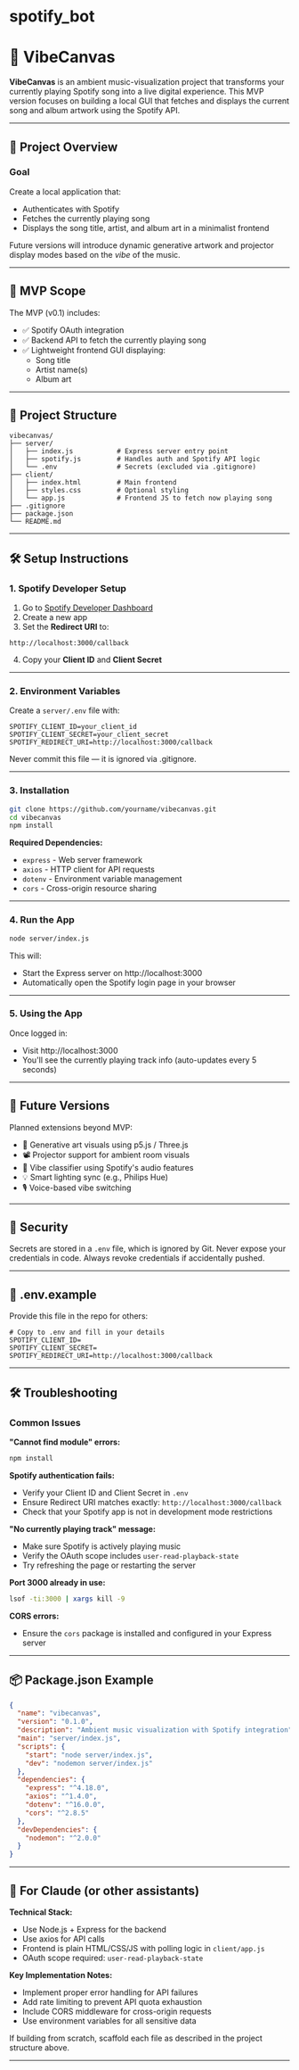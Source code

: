 # spotify_bot

# 🎨 VibeCanvas

**VibeCanvas** is an ambient music-visualization project that transforms your currently playing Spotify song into a live digital experience. This MVP version focuses on building a local GUI that fetches and displays the current song and album artwork using the Spotify API.

---

## 🧠 Project Overview

### Goal

Create a local application that:
- Authenticates with Spotify
- Fetches the currently playing song
- Displays the song title, artist, and album art in a minimalist frontend

Future versions will introduce dynamic generative artwork and projector display modes based on the *vibe* of the music.

---

## 🧩 MVP Scope

The MVP (v0.1) includes:
- ✅ Spotify OAuth integration
- ✅ Backend API to fetch the currently playing song
- ✅ Lightweight frontend GUI displaying:
  - Song title
  - Artist name(s)
  - Album art

---

## 📁 Project Structure

```
vibecanvas/
├── server/
│   ├── index.js           # Express server entry point
│   ├── spotify.js         # Handles auth and Spotify API logic
│   └── .env               # Secrets (excluded via .gitignore)
├── client/
│   ├── index.html         # Main frontend
│   ├── styles.css         # Optional styling
│   └── app.js             # Frontend JS to fetch now playing song
├── .gitignore
├── package.json
└── README.md
```

---

## 🛠️ Setup Instructions

### 1. Spotify Developer Setup

1. Go to [Spotify Developer Dashboard](https://developer.spotify.com/dashboard)
2. Create a new app
3. Set the **Redirect URI** to:

```
http://localhost:3000/callback
```

4. Copy your **Client ID** and **Client Secret**

---

### 2. Environment Variables

Create a `server/.env` file with:

```env
SPOTIFY_CLIENT_ID=your_client_id
SPOTIFY_CLIENT_SECRET=your_client_secret
SPOTIFY_REDIRECT_URI=http://localhost:3000/callback
```

Never commit this file — it is ignored via .gitignore.

---

### 3. Installation

```bash
git clone https://github.com/yourname/vibecanvas.git
cd vibecanvas
npm install
```

**Required Dependencies:**
- `express` - Web server framework
- `axios` - HTTP client for API requests
- `dotenv` - Environment variable management
- `cors` - Cross-origin resource sharing

---

### 4. Run the App

```bash
node server/index.js
```

This will:
- Start the Express server on http://localhost:3000
- Automatically open the Spotify login page in your browser

---

### 5. Using the App

Once logged in:
- Visit http://localhost:3000
- You'll see the currently playing track info (auto-updates every 5 seconds)

---

## 🚀 Future Versions

Planned extensions beyond MVP:
- 🎨 Generative art visuals using p5.js / Three.js
- 📽️ Projector support for ambient room visuals
- 🧠 Vibe classifier using Spotify's audio features
- 💡 Smart lighting sync (e.g., Philips Hue)
- 🎙️ Voice-based vibe switching

---

## 🔐 Security

Secrets are stored in a `.env` file, which is ignored by Git. Never expose your credentials in code. Always revoke credentials if accidentally pushed.

---

## 📄 .env.example

Provide this file in the repo for others:

```env
# Copy to .env and fill in your details
SPOTIFY_CLIENT_ID=
SPOTIFY_CLIENT_SECRET=
SPOTIFY_REDIRECT_URI=http://localhost:3000/callback
```

---

## 🛠️ Troubleshooting

### Common Issues

**"Cannot find module" errors:**
```bash
npm install
```

**Spotify authentication fails:**
- Verify your Client ID and Client Secret in `.env`
- Ensure Redirect URI matches exactly: `http://localhost:3000/callback`
- Check that your Spotify app is not in development mode restrictions

**"No currently playing track" message:**
- Make sure Spotify is actively playing music
- Verify the OAuth scope includes `user-read-playback-state`
- Try refreshing the page or restarting the server

**Port 3000 already in use:**
```bash
lsof -ti:3000 | xargs kill -9
```

**CORS errors:**
- Ensure the `cors` package is installed and configured in your Express server

---

## 📦 Package.json Example

```json
{
  "name": "vibecanvas",
  "version": "0.1.0",
  "description": "Ambient music visualization with Spotify integration",
  "main": "server/index.js",
  "scripts": {
    "start": "node server/index.js",
    "dev": "nodemon server/index.js"
  },
  "dependencies": {
    "express": "^4.18.0",
    "axios": "^1.4.0",
    "dotenv": "^16.0.0",
    "cors": "^2.8.5"
  },
  "devDependencies": {
    "nodemon": "^2.0.0"
  }
}
```

---

## 🧠 For Claude (or other assistants)

**Technical Stack:**
- Use Node.js + Express for the backend
- Use axios for API calls
- Frontend is plain HTML/CSS/JS with polling logic in `client/app.js`
- OAuth scope required: `user-read-playback-state`

**Key Implementation Notes:**
- Implement proper error handling for API failures
- Add rate limiting to prevent API quota exhaustion
- Include CORS middleware for cross-origin requests
- Use environment variables for all sensitive data

If building from scratch, scaffold each file as described in the project structure above.

---
